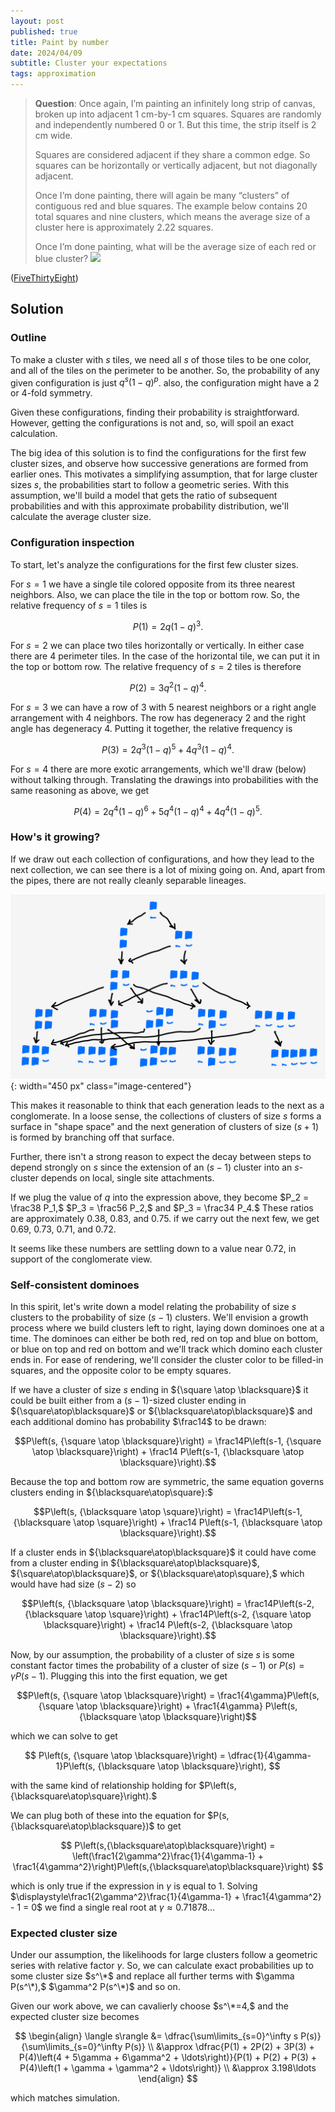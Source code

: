 ```yaml
---
layout: post
published: true
title: Paint by number
date: 2024/04/09
subtitle: Cluster your expectations
tags: approximation 
---
```


>**Question**: Once again, I’m painting an infinitely long strip of canvas, broken up into adjacent $1$ cm-by-$1$ cm squares. Squares are randomly and independently numbered $0$ or $1.$ But this time, the strip itself is $2$ cm wide.
>
>Squares are considered adjacent if they share a common edge. So squares can be horizontally or vertically adjacent, but not diagonally adjacent.
>
>Once I’m done painting, there will again be many “clusters” of contiguous red and blue squares. The example below contains $20$ total squares and nine clusters, which means the average size of a cluster here is approximately $2.22$ squares.
>
>Once I’m done painting, what will be the average size of each red or blue cluster?
>![](https://substackcdn.com/image/fetch/f_auto,q_auto:good,fl_progressive:steep/https%3A%2F%2Fsubstack-post-media.s3.amazonaws.com%2Fpublic%2Fimages%2F079ab505-66c7-427b-ad6a-a2cf6a1794a6_1600x384.png)

<!--more-->

([FiveThirtyEight](URL))

## Solution

### Outline

To make a cluster with $s$ tiles, we need all $s$ of those tiles to be one color, and all of the tiles on the perimeter to be another. So, the probability of any given configuration is just $q^s(1-q)^p$. also, the configuration might have a $2$ or $4$-fold symmetry.

Given these configurations, finding their probability is straightforward. However, getting the configurations is not and, so, will spoil an exact calculation.

The big idea of this solution is to find the configurations for the first few cluster sizes, and observe how successive generations are formed from earlier ones. This motivates a simplifying assumption, that for large cluster sizes $s,$ the probabilities start to follow a geometric series. With this assumption, we'll build a model that gets the ratio of subsequent probabilities and with this approximate probability distribution, we'll calculate the average cluster size.

### Configuration inspection

To start, let's analyze the configurations for the first few cluster sizes.

For $s=1$ we have a single tile colored opposite from its three nearest neighbors. Also, we can place the tile in the top or bottom row. So, the relative frequency of $s=1$ tiles is 

$$ P(1) =  2q(1-q)^3. $$

For $s=2$ we can place two tiles horizontally or vertically. In either case there are $4$ perimeter tiles. In the case of the horizontal tile, we can put it in the top or bottom row. The relative frequency of $s=2$ tiles is therefore

$$ P(2) = 3q^2(1-q)^4. $$

For $s=3$ we can have a row of $3$ with $5$ nearest neighbors or a right angle arrangement with $4$ neighbors. The row has degeneracy $2$ and the right angle has degeneracy $4$. Putting it together, the relative frequency is 

$$ P(3) = 2q^3(1-q)^5 + 4q^3(1-q)^4. $$

For $s=4$ there are more exotic arrangements, which we'll draw (below) without talking through. Translating the drawings into probabilities with the same reasoning as above, we get

$$ P(4) = 2q^4(1-q)^6 + 5q^4(1-q)^4 + 4q^4(1-q)^5. $$

### How's it growing?

If we draw out each collection of configurations, and how they lead to the next collection, we can see there is a lot of mixing going on. And, apart from the pipes, there are not really cleanly separable lineages. 

![](/img/2024-04-09-cluster-configurations-flow.png){: width="450 px" class="image-centered"}

This makes it reasonable to think that each generation leads to the next as a conglomerate. In a loose sense, the collections of clusters of size $s$ forms a surface in "shape space" and the next generation of clusters of size $(s+1)$ is formed by branching off that surface. 

Further, there isn't a strong reason to expect the decay between steps to depend strongly on $s$ since the extension of an $(s-1)$ cluster into an $s$-cluster depends on local, single site attachments.

If we plug the value of $q$ into the expression above, they become $P_2 = \frac38 P_1,$ $P_3 = \frac56 P_2,$ and $P_3 = \frac34 P_4.$ These ratios are approximately $0.38,$ $0.83,$ and $0.75.$ if we carry out the next few, we get $0.69,$ $0.73,$ $0.71,$ and $0.72.$ 

It seems like these numbers are settling down to a value near $0.72,$ in support of the conglomerate view.

### Self-consistent dominoes 

In this spirit, let's write down a model relating the probability of size $s$ clusters to the probability of size $(s-1)$ clusters. We'll envision a growth process where we build clusters left to right, laying down dominoes one at a time. The dominoes can either be both red, red on top and blue on bottom, or blue on top and red on bottom and we'll track which domino each cluster ends in. For ease of rendering, we'll consider the cluster color to be filled-in squares, and the opposite color to be empty squares.

If we have a cluster of size $s$ ending in ${\square \atop \blacksquare}$ it could be built either from a $(s-1)$-sized cluster ending in ${\square\atop\blacksquare}$ or ${\blacksquare\atop\blacksquare}$ and each additional domino has probability $\frac14$ to be drawn:

$$P\left(s, {\square \atop \blacksquare}\right) = \frac14P\left(s-1, {\square \atop \blacksquare}\right) + \frac14 P\left(s-1, {\blacksquare \atop \blacksquare}\right).$$    

Because the top and bottom row are symmetric, the same equation governs clusters ending in ${\blacksquare\atop\square}:$

$$P\left(s, {\blacksquare \atop \square}\right) = \frac14P\left(s-1, {\blacksquare \atop \square}\right) + \frac14 P\left(s-1, {\blacksquare \atop \blacksquare}\right).$$

If a cluster ends in ${\blacksquare\atop\blacksquare}$ it could have come from a cluster ending in ${\blacksquare\atop\blacksquare}$, ${\square\atop\blacksquare}$, or ${\blacksquare\atop\square},$ which would have had size $(s-2)$ so

$$P\left(s, {\blacksquare \atop \blacksquare}\right) = \frac14P\left(s-2, {\blacksquare \atop \square}\right) + \frac14P\left(s-2, {\square \atop \blacksquare}\right) + \frac14 P\left(s-2, {\blacksquare \atop \blacksquare}\right).$$

Now, by our assumption, the probability of a cluster of size $s$ is some constant factor times the probability of a cluster of size $(s-1)$ or $P(s)=\gamma P(s-1).$ Plugging this into the first equation, we get 

$$P\left(s, {\square \atop \blacksquare}\right) = \frac1{4\gamma}P\left(s, {\square \atop \blacksquare}\right) + \frac1{4\gamma} P\left(s, {\blacksquare \atop \blacksquare}\right)$$

which we can solve to get

$$ P\left(s, {\square \atop \blacksquare}\right) = \dfrac{1}{4\gamma-1}P\left(s, {\blacksquare \atop \blacksquare}\right), $$

with the same kind of relationship holding for $P\left(s,{\blacksquare\atop\square}\right).$

We can plug both of these into the equation for $P(s,{\blacksquare\atop\blacksquare})$ to get

$$ P\left(s,{\blacksquare\atop\blacksquare}\right) = \left(\frac1{2\gamma^2}\frac{1}{4\gamma-1} + \frac1{4\gamma^2}\right)P\left(s,{\blacksquare\atop\blacksquare}\right) $$

which is only true if the expression in $\gamma$ is equal to $1.$ Solving $\displaystyle\frac1{2\gamma^2}\frac{1}{4\gamma-1} + \frac1{4\gamma^2} - 1 = 0$ we find a single real root at $\gamma \approx 0.71878\ldots$

### Expected cluster size

Under our assumption, the likelihoods for large clusters follow a geometric series with relative factor $\gamma.$ So, we can calculate exact probabilities up to some cluster size $s^\*$ and replace all further terms with $\gamma P(s^\*),$ $\gamma^2 P(s^\*)$ and so on.

Given our work above, we can cavalierly choose $s^\*=4,$ and the expected cluster size becomes

$$ 
	\begin{align}
		\langle s\rangle &= \dfrac{\sum\limits_{s=0}^\infty s P(s)}{\sum\limits_{s=0}^\infty P(s)} \\
		&\approx \dfrac{P(1) + 2P(2) + 3P(3) + P(4)\left(4 + 5\gamma + 6\gamma^2 + \ldots\right)}{P(1) + P(2) + P(3) + P(4)\left(1 + \gamma + \gamma^2 + \ldots\right)} \\
		&\approx 3.198\ldots
	\end{align}
$$

which matches simulation.

<br>
